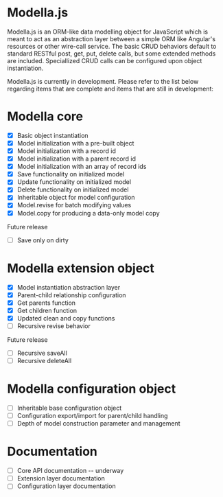 Modella.js
==========

Modella.js is an ORM-like data modelling object for JavaScript which is meant to act as an abstraction layer between
a simple ORM like Angular's resources or other wire-call service.  The basic CRUD behaviors default to standard
RESTful post, get, put, delete calls, but some extended methods are included.  Speciallized CRUD calls can be configured
upon object instantiation.

Modella.js is currently in development. Please refer to the list below regarding items that are complete and items
that are still in development:

Modella core
============

- [x] Basic object instantiation
- [x] Model initialization with a pre-built object
- [x] Model initialization with a record id
- [x] Model initialization with a parent record id
- [x] Model initialization with an array of record ids
- [x] Save functionality on initialized model
- [x] Update functionality on initialized model
- [x] Delete functionality on initialized model
- [x] Inheritable object for model configuration
- [x] Model.revise for batch modifying values
- [x] Model.copy for producing a data-only model copy

Future release

- [ ] Save only on dirty

Modella extension object
========================

- [x] Model instantiation abstraction layer
- [x] Parent-child relationship configuration
- [x] Get parents function
- [x] Get children function
- [x] Updated clean and copy functions
- [ ] Recursive revise behavior

Future release

- [ ] Recursive saveAll
- [ ] Recursive deleteAll

Modella configuration object
============================

- [ ] Inheritable base configuration object
- [ ] Configuration export/import for parent/child handling
- [ ] Depth of model construction parameter and management

Documentation
=============

- [ ] Core API documentation -- underway
- [ ] Extension layer documentation
- [ ] Configuration layer documentation